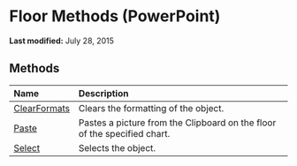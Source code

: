 
# Floor Methods (PowerPoint)

 **Last modified:** July 28, 2015


## Methods



|**Name**|**Description**|
|:-----|:-----|
| [ClearFormats](d517691c-afde-71ca-608c-a7c88188f319.md)|Clears the formatting of the object.|
| [Paste](60838aa7-39ea-408e-f47a-cb76144dee30.md)|Pastes a picture from the Clipboard on the floor of the specified chart.|
| [Select](1300294f-a5d7-5a43-ea55-755e844f8436.md)|Selects the object.|

